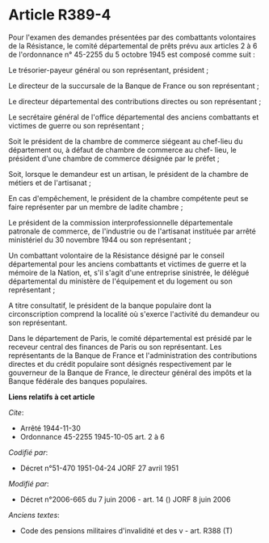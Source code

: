 # Article R389-4

Pour l'examen des demandes présentées par des combattants volontaires de la Résistance, le comité départemental de prêts
prévu aux articles 2 à 6 de l'ordonnance n° 45-2255 du 5 octobre 1945 est composé comme suit :

Le trésorier-payeur général ou son représentant, président ;

Le directeur de la succursale de la Banque de France ou son représentant ;

Le directeur départemental des contributions directes ou son représentant ;

Le secrétaire général de l'office départemental des anciens combattants et victimes de guerre ou son représentant ;

Soit le président de la chambre de commerce siégeant au chef-lieu du département ou, à défaut de chambre de commerce au chef-
lieu, le président d'une chambre de commerce désignée par le préfet ;

Soit, lorsque le demandeur est un artisan, le président de la chambre de métiers et de l'artisanat ;

En cas d'empêchement, le président de la chambre compétente peut se faire représenter par un membre de ladite chambre ;

Le président de la commission interprofessionnelle départementale patronale de commerce, de l'industrie ou de l'artisanat
instituée par arrêté ministériel du 30 novembre 1944 ou son représentant ;

Un combattant volontaire de la Résistance désigné par le conseil départemental pour les anciens combattants et victimes de
guerre et la mémoire de la Nation, et, s'il s'agit d'une entreprise sinistrée, le délégué départemental du ministère de
l'équipement et du logement ou son représentant ;

A titre consultatif, le président de la banque populaire dont la circonscription comprend la localité où s'exerce l'activité
du demandeur ou son représentant.

Dans le département de Paris, le comité départemental est présidé par le receveur central des finances de Paris ou son
représentant. Les représentants de la Banque de France et l'administration des contributions directes et du crédit populaire
sont désignés respectivement par le gouverneur de la Banque de France, le directeur général des impôts et la Banque fédérale
des banques populaires.

**Liens relatifs à cet article**

_Cite_:

  - Arrêté 1944-11-30
  - Ordonnance 45-2255 1945-10-05 art. 2 à 6

_Codifié par_:

  - Décret n°51-470 1951-04-24 JORF 27 avril 1951

_Modifié par_:

  - Décret n°2006-665 du 7 juin 2006 - art. 14 () JORF 8 juin 2006

_Anciens textes_:

  - Code des pensions militaires d'invalidité et des v - art. R388 (T)
